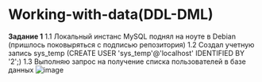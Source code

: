 # Working-with-data(DDL-DML)

**Задание 1**
1.1 Локальный инстанс MySQL поднял на ноуте в Debian (пришлось поковыряться с подписью репозитория)
1.2 Создал учетную запись sys_temp (CREATE USER 'sys_temp'@'localhost' IDENTIFIED BY '2';)
1.3 Выполняю запрос на получение списка пользователей в базе данных
![image](https://github.com/Copakaban/Working-with-data-DDL-DML-/assets/118304300/a8f786e4-fefb-4feb-8fc9-e7d185731e90)

